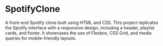 # SpotifyClone
A front-end Spotify clone built using HTML and CSS. This project replicates the Spotify interface with a responsive design, including a header, playlist cards, and footer. It showcases the use of Flexbox, CSS Grid, and media queries for mobile-friendly layouts.
